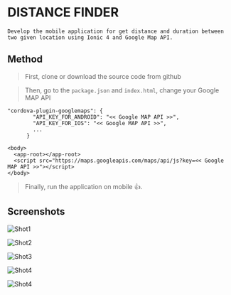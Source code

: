 # DISTANCE FINDER

```
Develop the mobile application for get distance and duration between two given location using Ionic 4 and Google Map API.
```

## Method

> First, clone or download the source code from github

> Then, go to the `package.json` and `index.html`, change your Google MAP API

```
"cordova-plugin-googlemaps": {
        "API_KEY_FOR_ANDROID": "<< Google MAP API >>",
        "API_KEY_FOR_IOS": "<< Google MAP API >>",
        ...
      }
```

```
<body>
  <app-root></app-root>
  <script src="https://maps.googleapis.com/maps/api/js?key=<< Google MAP API >>"></script>
</body>
```

> Finally, run the application on mobile :+1:.

## Screenshots

![Shot1](Screenshots/1.png)

![Shot2](Screenshots/2.png)

![Shot3](Screenshots/3.png)

![Shot4](Screenshots/4.png)

![Shot4](Screenshots/5.png)